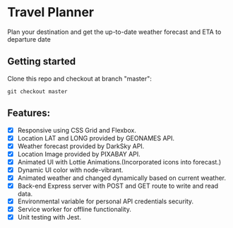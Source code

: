 # Travel Planner
Plan your destination and get the up-to-date weather forecast and ETA to departure date
## Getting started
Clone this repo and checkout at branch "master":
```
git checkout master
```
## Features:
- [X] Responsive using CSS Grid and Flexbox.
- [X] Location LAT and LONG provided by GEONAMES API.
- [X] Weather forecast provided by DarkSky API. 
- [X] Location Image provided by PIXABAY API.
- [X] Animated UI with Lottie Animations.(Incorporated icons into forecast.)
- [X] Dynamic UI color with node-vibrant.
- [X] Animated weather and changed dynamically based on current weather.
- [X] Back-end Express server with POST and GET route to write and read data.
- [X] Environmental variable for personal API credentials security.
- [X] Service worker for offline functionality. 
- [X] Unit testing with Jest.
